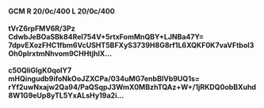#### GCM R 20/0c/400 L 20/0c/400
**tVrZ6rpFMV6R/3Pz**<br/>**CdwbJeBOaSBk84ReI754V+5rtxFomMnQBY+LJNBa47Y=**<br/>**7dpvEXozFHC1fbm6VcUSHT5BFXyS3739H8G8rf1L6XQKF0K7vaVFtboI3Oh0pIrxtmNhvom9CHHtjhlX...**<br/><br/>
**c50QliGIgK0qoIY7**<br/>**mHQingudb9ifoNkOoJZXCPa/034uMG7enbBlVb9UQ1s=**<br/>**rYf2uwNxajw2Qa94/PaQSqpJ3WmX0MBzhTQAz+W+/1jRKDQ0obBXuhd8W1G9eUp8yTL5YxALsHy19a2i...**
